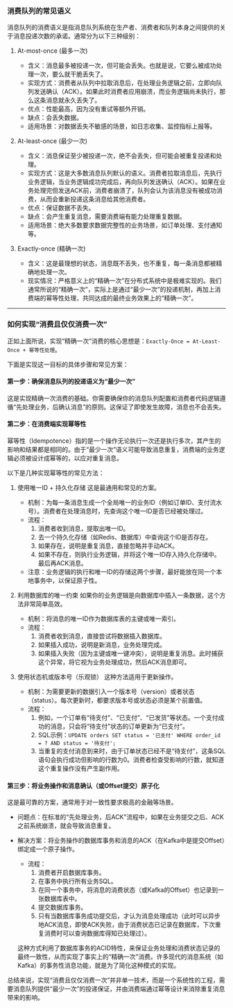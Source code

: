 
### 消费队列的常见语义

消息队列的消费语义是指消息队列系统在生产者、消费者和队列本身之间提供的关于消息投递次数的承诺。通常分为以下三种级别：

1.  At-most-once (最多一次)
    *   含义：消息最多被投递一次，但可能会丢失。也就是说，它要么被成功处理一次，要么就干脆丢失了。
    *   实现方式：消费者从队列中拉取消息后，在处理业务逻辑之前，立即向队列发送确认（ACK）。如果此时消费者应用崩溃，而业务逻辑尚未执行，那么这条消息就永久丢失了。
    *   优点：性能最高，因为没有重试等额外开销。
    *   缺点：会丢失数据。
    *   适用场景：对数据丢失不敏感的场景，如日志收集、监控指标上报等。

2.  At-least-once (最少一次)
    *   含义：消息保证至少被投递一次，绝不会丢失，但可能会被重复投递和处理。
    *   实现方式：这是大多数消息队列默认的语义。消费者拉取消息后，先执行业务逻辑，当业务逻辑成功完成后，再向队列发送确认（ACK）。如果在业务处理完但发送ACK前，消费者崩溃了，队列会认为该消息没有被成功消费，从而会重新投递这条消息给其他消费者。
    *   优点：保证数据不丢失。
    *   缺点：会产生重复消息，需要消费端有能力处理重复数据。
    *   适用场景：绝大多数要求数据完整性的业务场景，如订单处理、支付通知等。

3.  Exactly-once (精确一次)
    *   含义：这是最理想的状态，消息既不丢失，也不重复，每一条消息都被精确地处理一次。
    *   现实情况：严格意义上的“精确一次”在分布式系统中是极难实现的。我们通常所说的“精确一次”，实际上是通过“最少一次”的投递机制，再加上消费端的幂等性处理，共同达成的最终业务效果上的“精确一次”。

---

### 如何实现“消费且仅仅消费一次”

正如上面所说，实现“精确一次”消费的核心思想是：`Exactly-Once = At-Least-Once + 幂等性处理`。

下面是实现这一目标的具体步骤和常见方案：

#### 第一步：确保消息队列的投递语义为“最少一次”

这是实现精确一次消费的基础。你需要确保你的消息队列配置和消费者代码逻辑遵循“先处理业务，后确认消息”的原则。这保证了即使发生故障，消息也不会丢失。

#### 第二步：在消费端实现幂等性

幂等性（Idempotence）指的是一个操作无论执行一次还是执行多次，其产生的影响和结果都是相同的。由于“最少一次”语义可能导致消息重复，消费端的业务逻辑必须被设计成幂等的，以应对重复消息。

以下是几种实现幂等性的常见方法：

1.  使用唯一ID + 持久化存储
    这是最通用和常见的方案。
    *   机制：为每一条消息生成一个全局唯一的业务ID（例如订单ID、支付流水号）。消费者在处理消息时，先查询这个唯一ID是否已经被处理过。
    *   流程：
        1.  消费者收到消息，提取出唯一ID。
        2.  去一个持久化存储（如Redis、数据库）中查询这个ID是否存在。
        3.  如果存在，说明是重复消息，直接忽略并手动ACK。
        4.  如果不存在，则执行业务逻辑，并将这个唯一ID存入持久化存储中。最后再ACK消息。
    *   注意：业务逻辑的执行和唯一ID的存储这两个步骤，最好能放在同一个本地事务中，以保证原子性。

2.  利用数据库的唯一约束
    如果你的业务逻辑是向数据库中插入一条数据，这个方法非常简单高效。
    *   机制：将消息的唯一ID作为数据库表的主键或唯一索引。
    *   流程：
        1.  消费者收到消息，直接尝试将数据插入数据库。
        2.  如果插入成功，说明是新消息，业务处理完成。
        3.  如果插入失败（因为主键或唯一键冲突），说明是重复消息。此时捕获这个异常，将它视为业务处理成功，然后ACK消息即可。

3.  使用状态机或版本号（乐观锁）
    这种方法适用于更新操作。
    *   机制：为需要更新的数据引入一个版本号（version）或者状态（status）。每次更新时，都要求版本号或状态必须是某个前置值。
    *   流程：
        1.  例如，一个订单有“待支付”、“已支付”、“已发货”等状态。一个支付成功的消息，只会将“待支付”状态的订单更新为“已支付”。
        2.  SQL示例：`UPDATE orders SET status = '已支付' WHERE order_id = ? AND status = '待支付';`
        3.  当重复的支付消息到来时，由于订单状态已经不是“待支付”，这条SQL语句会执行成功但影响的行数为0。消费者检查受影响的行数，就知道这个重复操作没有产生副作用。

#### 第三步：将业务操作和消息确认（或Offset提交）原子化

这是最可靠的方案，通常用于对一致性要求极高的金融等场景。

*   问题点：在标准的“先处理业务，后ACK”流程中，如果在业务提交之后、ACK之前系统崩溃，就会导致消息重复。
*   解决方案：将业务操作的数据库事务和消息的ACK（在Kafka中是提交Offset）绑定成一个原子操作。
    *   流程：
        1.  消费者开启数据库事务。
        2.  在事务中执行所有业务SQL。
        3.  在同一个事务中，将消息的消费状态（或Kafka的Offset）也记录到一张数据库表中。
        4.  提交数据库事务。
        5.  只有当数据库事务成功提交后，才认为消息处理成功（此时可以异步地ACK消息，即使ACK失败，由于消费状态已记录在数据库，下次重复消费时可以查询数据库得知已处理过）。

    这种方式利用了数据库事务的ACID特性，来保证业务处理和消费状态记录的最终一致性，从而实现了事实上的“精确一次”消费。许多现代的消息系统（如Kafka）的事务性消息功能，就是为了简化这种模式的实现。

总结来说，实现“消费且仅仅消费一次”并非单一技术，而是一个系统性的工程，需要消息队列提供“最少一次”的投递保证，并由消费端通过幂等设计来消除重复消息带来的影响。